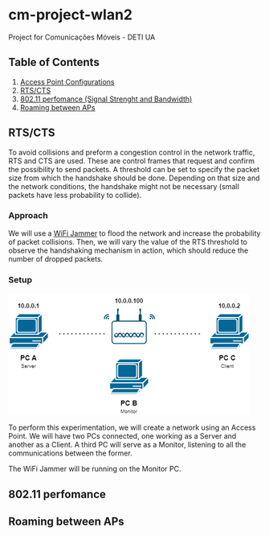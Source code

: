 # cm-project-wlan2
Project for Comunicações Móveis - DETI UA

## Table of Contents
1. [Access Point Configurations](cisco_ap-conf.ios)
1. [RTS/CTS](#rtscts)
1. [802.11 perfomance (Signal Strenght and Bandwidth)](#80211-perfomance)
1. [Roaming between APs](#roaming-between-aps)

## RTS/CTS

To avoid collisions and preform a congestion control in the network traffic, RTS and CTS are used. These are control frames that request and confirm the possibility to send packets. A threshold can be set to specify the packet size from which the handshake should be done. Depending on that size and the network conditions, the handshake might not be necessary (small packets have less probability to collide).

### Approach

We will use a [WiFi Jammer](https://github.com/DanMcInerney/wifijammer) to flood the network and increase the probability of packet collisions. Then, we will vary the value of the RTS threshold to observe the handshaking mechanism in action, which should reduce the number of dropped packets.

### Setup
![rts_cts.drawio.png](diagrams/rts_cts_frag.drawio.png)

To perform this experimentation, we will create a network using an Access Point. We will have two PCs connected, one working as a Server and another as a Client. A third PC will serve as a Monitor, listening to all the communications between the former.

The WiFi Jammer will be running on the Monitor PC.  

## 802.11 perfomance

## Roaming between APs